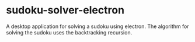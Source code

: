 # sudoku-solver-electron
A desktop application for solving a sudoku using electron. The algorithm for solving the sudoku uses the backtracking recursion.
